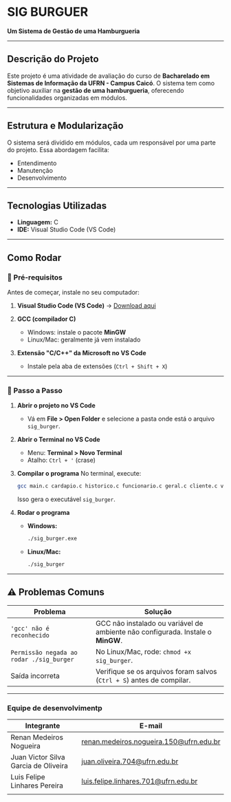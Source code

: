 
# SIG BURGUER

**Um Sistema de Gestão de uma Hamburgueria**

---

##  Descrição do Projeto

Este projeto é uma atividade de avaliação do curso de **Bacharelado em Sistemas de Informação da UFRN - Campus Caicó**.
O sistema tem como objetivo auxiliar na **gestão de uma hamburgueria**, oferecendo funcionalidades organizadas em módulos.

---

##  Estrutura e Modularização

O sistema será dividido em módulos, cada um responsável por uma parte do projeto.
Essa abordagem facilita:

* Entendimento
* Manutenção
* Desenvolvimento

---

##  Tecnologias Utilizadas

* **Linguagem:** C
* **IDE:** Visual Studio Code (VS Code)

---

##  Como Rodar

### 🔹 Pré-requisitos

Antes de começar, instale no seu computador:

1. **Visual Studio Code (VS Code)** → [Download aqui](https://code.visualstudio.com/)
2. **GCC (compilador C)**

   * Windows: instale o pacote **MinGW**
   * Linux/Mac: geralmente já vem instalado
3. **Extensão "C/C++" da Microsoft no VS Code**

   * Instale pela aba de extensões (`Ctrl + Shift + X`)

---

### 🔹 Passo a Passo

1. **Abrir o projeto no VS Code**

   * Vá em **File > Open Folder** e selecione a pasta onde está o arquivo `sig_burger`.

2. **Abrir o Terminal no VS Code**

   * Menu: **Terminal > Novo Terminal**
   * Atalho: `Ctrl + '` (crase)

3. **Compilar o programa**
   No terminal, execute:

   ```bash
   gcc main.c cardapio.c historico.c funcionario.c geral.c cliente.c validacoes.c -o sig_burger
   ```

   Isso gera o executável `sig_burger`.

4. **Rodar o programa**

   * **Windows:**

     ```bash
     ./sig_burger.exe
     ```

   * **Linux/Mac:**

     ```bash
     ./sig_burger
     ```

---

## ⚠ Problemas Comuns

| Problema                                 | Solução                                                                         |
| ---------------------------------------- | ------------------------------------------------------------------------------- |
| `'gcc' não é reconhecido`                | GCC não instalado ou variável de ambiente não configurada. Instale o **MinGW**. |
| `Permissão negada ao rodar ./sig_burger` | No Linux/Mac, rode: `chmod +x sig_burger`.                                      |
| Saída incorreta                          | Verifique se os arquivos foram salvos (`Ctrl + S`) antes de compilar.           |

---

### Equipe de desenvolvimentp

| Integrante                       | E-mail                                                                              |
| -------------------------------- | ----------------------------------------------------------------------------------- |
| Renan Medeiros Nogueira          | [renan.medeiros.nogueira.150@ufrn.edu.br](mailto:infobasicifrn2017marcusv@gmailcom) |
| Juan Victor Silva Garcia de Oliveira| [ juan.oliveira.704@ufrn.edu.br](juan.oliveira.704@ufrn.edu.br) |
| Luis Felipe Linhares Pereira     | [luis.felipe.linhares.701@ufrn.edu.br](mailto:luis.felipe.linhares.701@ufrn.edu.br) |
|      | [](mailto:) |
